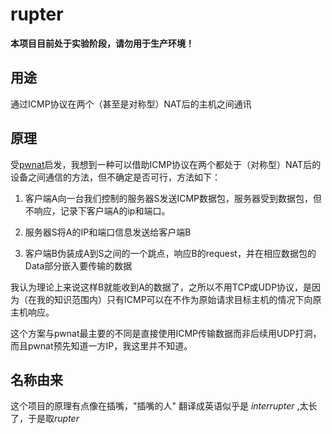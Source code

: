 # rupter

**本项目目前处于实验阶段，请勿用于生产环境！**

## 用途

通过ICMP协议在两个（甚至是对称型）NAT后的主机之间通讯

## 原理

受[pwnat](https://github.com/samyk/pwnat/)启发，我想到一种可以借助ICMP协议在两个都处于（对称型）NAT后的设备之间通信的方法，但不确定是否可行，方法如下：

1. 客户端A向一台我们控制的服务器S发送ICMP数据包，服务器受到数据包，但不响应，记录下客户端A的ip和端口。

2. 服务器S将A的IP和端口信息发送给客户端B

3. 客户端B伪装成A到S之间的一个跳点，响应B的request，并在相应数据包的Data部分嵌入要传输的数据

我认为理论上来说这样B就能收到A的数据了，之所以不用TCP或UDP协议，是因为（在我的知识范围内）只有ICMP可以在不作为原始请求目标主机的情况下向原主机响应。

这个方案与pwnat最主要的不同是直接使用ICMP传输数据而非后续用UDP打洞，而且pwnat预先知道一方IP，我这里并不知道。

## 名称由来

这个项目的原理有点像在插嘴，"插嘴的人" 翻译成英语似乎是 *interrupter* ,太长了，于是取*rupter*